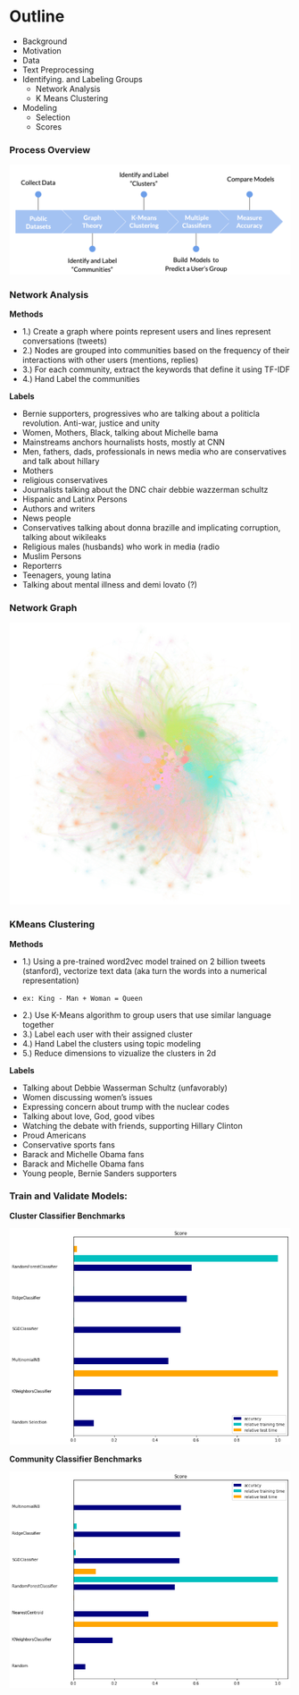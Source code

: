 # Outline

 - Background
 - Motivation
 - Data
 - Text Preprocessing
 - Identifying. and Labeling Groups
     - Network Analysis
     - K Means Clustering
 - Modeling 
     - Selection
     - Scores

### Process Overview
<img src='plots/process_overview.png'>




### Network Analysis

**Methods**

- 1.) Create a graph where points represent users and lines represent conversations (tweets)
- 2.) Nodes are grouped into communities based on the frequency of their interactions with other users (mentions, replies)
- 3.) For each community, extract the keywords that define it using TF-IDF
- 4.) Hand Label the communities

**Labels**

-  Bernie supporters, progressives who are talking  about a politicla revolution. Anti-war, justice and unity
-  Women, Mothers, Black, talking about Michelle bama
-  Mainstreams anchors hournalists hosts, mostly at CNN
-  Men, fathers, dads, professionals in news media who are conservatives and talk about hillary
-  Mothers
-  religious conservatives
-  Journalists talking about the DNC chair debbie wazzerman schultz
-  Hispanic and Latinx Persons
-  Authors and writers
-  News people
-  Conservatives talking about donna brazille and implicating corruption, talking about wikileaks
-  Religious males (husbands) who work in media (radio
-  Muslim Persons 
-  Reporterrs
-  Teenagers, young latina 
-  Talking about mental illness and demi lovato (?)


### Network Graph 
<img src='graphs/million_openord_compressed copy.png'>

### KMeans Clustering

**Methods**

- 1.) Using a pre-trained word2vec model trained on 2 billion tweets (stanford), vectorize text data (aka turn the words into a numerical representation)
-     ex: King - Man + Woman = Queen
- 2.) Use K-Means algorithm to group users that use similar language together
- 3.) Label each user with their assigned cluster
- 4.) Hand Label the clusters using topic modeling
- 5.) Reduce dimensions to vizualize the clusters in 2d

**Labels**
- Talking about Debbie Wasserman Schultz (unfavorably)
- Women discussing women’s issues
- Expressing concern about trump with the nuclear codes
- Talking about love, God, good vibes
- Watching the debate with friends, supporting Hillary Clinton
- Proud Americans
- Conservative sports fans
- Barack and Michelle Obama fans
- Barack and Michelle Obama fans
- Young people, Bernie Sanders supporters

### Train and Validate Models:

**Cluster Classifier Benchmarks**

<img src="plots/cluster_benchmarks.png">

**Community Classifier Benchmarks**

<img src="plots/community_benchmarks.png">


```python

```
